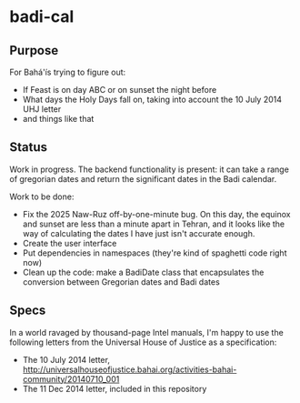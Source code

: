 # badi-cal

## Purpose

For Bahá'ís trying to figure out:
 * If Feast is on day ABC or on sunset the night before
 * What days the Holy Days fall on, taking into account the 10 July 2014 UHJ letter
 * and things like that

## Status

Work in progress.  The backend functionality is present: it can take a range of gregorian dates and return the significant dates in the Badi calendar.  

Work to be done:
 * Fix the 2025 Naw-Ruz off-by-one-minute bug.  On this day, the equinox and sunset are less than a minute apart in Tehran, and it looks like the way of calculating the dates I have just isn't accurate enough.
 * Create the user interface
 * Put dependencies in namespaces (they're kind of spaghetti code right now)
 * Clean up the code: make a BadiDate class that encapsulates the conversion between Gregorian dates and Badi dates

## Specs

In a world ravaged by thousand-page Intel manuals, I'm happy to use the following letters from the Universal House of Justice as a specification:

 * The 10 July 2014 letter, http://universalhouseofjustice.bahai.org/activities-bahai-community/20140710_001
 * The 11 Dec 2014 letter, included in this repository
